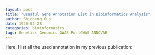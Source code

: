 ```yaml
---
layout: post
title: "Usuaful Gene Annotation List in Bioinformatics Analysis"
author: Shicheng Guo
date: 1920-02-28
categories: bioinformatics
tags: Genetics Genomics GWAS PostGWAS ANNOVAR
---
```


Here, I list all the used annotation in my previous publication: 

